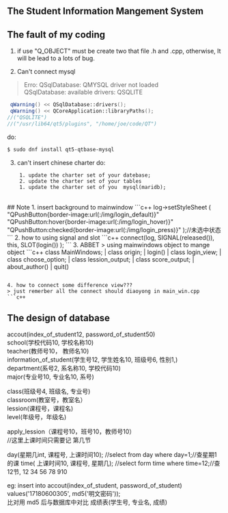 ## The Student Information Mangement System

## The fault of my coding
1. if use "Q_OBJECT" must be create two that file .h and .cpp, otherwise, It will be lead to a lots of bug.

2. Can't connect mysql
> Erro: QSqlDatabase: QMYSQL driver not loaded  
QSqlDatabase: available drivers: QSQLITE

```c++
 qWarning() << QSqlDatabase::drivers();
 qWarning() << QCoreApplication::libraryPaths();
//("QSQLITE")
//("/usr/lib64/qt5/plugins", "/home/joe/code/QT")
```
do:
```bash
$ sudo dnf install qt5-qtbase-mysql
```  
  
3. can't insert chinese charter 
do:
```
	1. update the charter set of your datebase;
	2. update the charter set of your tables
	1. update the charter set of you  mysql(maridb);
```
<br>
## Note
1. insert background to mainwindow
```c++
    log->setStyleSheet
	(
	"QPushButton{border-image:url(:/img/login_default)}"
	"QPushButton:hover{border-image:url(:/img/login_hover)}"
	"QPushButton:checked{border-image:url(:/img/login_press)}"
	);//未选中状态
```
2. how to using signal and slot
```c++
connect(log, SIGNAL(released()),  this, SLOT(login()) );
```
3. ABBET
> using mainwindows object to mange object
```c++
 class MainWindows;
 | class origin;
   | login()
	 | class login_view;
	 | class choose_option;
	   | class lession_output;
       | class score_output;
   | about_author()
   | quit()

```

4. how to connect some difference view???
> just remerber all the connect should diaoyong in main_win.cpp
```c++

```

## The design of database
accout(index_of_student12, password_of_student50)<br>
school(学校代码10, 学校名称10)<br>
teacher(教师号10， 教师名10)<br>
information_of_student(学生号12, 学生姓名10, 班级号6, 性别1,)<br>
department(系号2, 系名称10, 学校代码10)<br>
major(专业号10, 专业名10, 系号)<br>

class(班级号4, 班级名, 专业号)<br>
classroom(教室号，教室名）<br>
lession(课程号，课程名)<br>
level(年级号，年级名)<br>

apply_lession（课程号10，班号10，教师号10）<br>//这里上课时间只需要记 第几节

day(星期几int,    课程号, 上课时间10); //select from day where day=1;//查星期1的课
time( 上课时间10, 课程号, 星期几); //select form time where time=12;//查12节, 12 34 56 78 910

eg:
insert into accout(index_of_student, password_of_student) values('17180600305', md5('明文密码'));<br>
比对用 md5 后与数据库中对比
成绩表(学生号, 专业名, 成绩)



